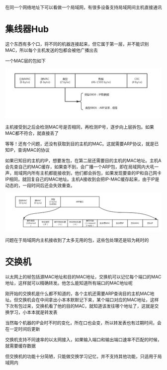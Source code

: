 在同一个网络地址下可以看做一个局域网，有很多设备支持局域网间主机直接通讯

# 集线器Hub
这个东西有多个口，将不同的机器连接起来，但它属于第一层，并不能识别MAC，所以每个主机发送的包都会被他广播出去

一个MAC层的包如下

![](img/3.jpg)

主机接受到之后会检测MAC号是否相同，再检测IP号，逐步向上层拆包。如果MAC都不符合，就直接丢了

等等！还有个问题，还没有获取到目的主机的MAC。这就需要ARP协议，就是已知IP，查询MAC的协议

如果已知目的主机的IP，想要发包，在第二层还需要目的主机的MAC地址。主机A会先查自己的MAC缓存，如果查不到，会广播一个ARP包，即在局域网内大吼一声，局域网内所有主机都能接收到，他们都会拆包，如果发现要查的IP和自己网卡IP相同，就回复自己的MAC地址。主机A接收到会把IP-MAC缓存起来，由于IP是动态的，一段时间后还会失效重查。

![](img/4.jpg)

问题在于局域网内主机接收到了太多无用的包，这些包处理还是较为耗时的

# 交换机
以太网上的帧包括源MAC地址和目的MAC地址，交换机可以记忆每个端口的MAC地址，这样就可以精确转发。他怎么能知道所有端口的MAC地址呢

刚开始的交换机是什么都不知道的，各个主机还需要ARP查询目的主机MAC地址。但交换机会在中间拿出小本本默默记下来，某个端口对应的MAC地址，这样下次有包过来，交换机看了他的目的MAC，就知道该发往哪个地址了，这就是交换学习，小本本就是转发表

当然每个机器的IP会时不时的变化，所在口也会变，所以转发表也有过期时间，会在一定时间后更新

交换机支持不同速率的以太网接入，如果输入端口和输出端口速率不匹配的时候，就需要缓存数据

但交换机的功能十分简陋，只能做交换学习记忆，并不支持其他功能，只适用于局域网内

